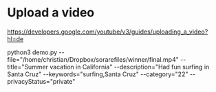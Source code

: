 # Upload a video
https://developers.google.com/youtube/v3/guides/uploading_a_video?hl=de


python3 demo.py --file="/home/christian/Dropbox/sorarefiles/winner/final.mp4" --title="Summer vacation in California" --description="Had fun surfing in Santa Cruz" --keywords="surfing,Santa Cruz" --category="22" --privacyStatus="private"
